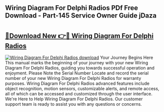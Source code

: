 ## Wiring Diagram For Delphi Radios PDf Free Download - Part-145 Service Owner Guide jDaza

# <h2><a href="http://dfhw17j.blite.top/?on=Wiring+Diagram+For+Delphi+Radios">🔗Download New 👉🔴 Wiring Diagram For Delphi Radios</a></h2>

[![Wiring Diagram For Delphi Radios download](https://i.imgur.com/lujVjoI.png)](http://dfhw17j.blite.top/?on=Wiring+Diagram+For+Delphi+Radios)
Your Journey Begins Here This manual marks the beginning of your journey with your new Wiring Diagram For Delphi Radios, guiding you towards successful operation and enjoyment. Please Note the Serial Number Locate and record the serial number of your new Wiring Diagram For Delphi Radios for warranty purposes. Wiring Diagram For Delphi Radios advanced features include object recognition, motion sensors, customizable alerts, and remote access, all of which can be accessed and customized through the user interface. We're Here to Help Wiring Diagram For Delphi Radios. Our customer support team is ready to assist you with any questions or concerns.
